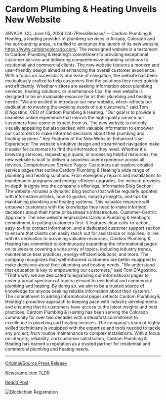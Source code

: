 # Cardom Plumbing & Heating Unveils New Website

ARVADA, CO, June 05, 2024 /24-7PressRelease/ -- Cardom Plumbing & Heating, a leading provider of plumbing services in Arvada, Colorado and the surrounding areas, is thrilled to announce the launch of its new website, https://www.cardomcolorado.com/. The redesigned website is a testament to Cardom Plumbing & Heating's commitment to providing exceptional customer service and delivering comprehensive plumbing solutions to residential and commercial clients.  The new website features a modern and user-friendly design aimed at enhancing the overall customer experience. With a focus on accessibility and ease of navigation, the website has been meticulously crafted to help customers find the solutions they need quickly and efficiently. Whether visitors are seeking information about plumbing services, heating solutions, or maintenance tips, the new website is designed to be an invaluable resource for all their plumbing and heating needs.  "We are excited to introduce our new website, which reflects our dedication to meeting the evolving needs of our customers," said Tom D'Agostino, CEO of Cardom Plumbing & Heating. "Our goal is to provide a seamless online experience that mirrors the high-quality service our customers have come to expect from us. The new website is not only visually appealing but also packed with valuable information to empower our customers to make informed decisions about their plumbing and heating systems."  Key Features of the New Website:  Enhanced User Experience: The website's intuitive design and streamlined navigation make it easier for customers to find the information they need. Whether it's browsing services, requesting a quote, or accessing helpful resources, the new website is built to deliver a seamless user experience across all devices.  Comprehensive Service Pages: Customers can explore detailed service pages that outline Cardom Plumbing & Heating's wide range of plumbing and heating solutions. From emergency repairs and installations to maintenance programs and energy-efficient upgrades, the website provides in-depth insights into the company's offerings.  Informative Blog Section: The website includes a dynamic blog section that will be regularly updated with informative articles, how-to guides, industry insights, and tips for maintaining plumbing and heating systems. This valuable resource will empower customers with the knowledge they need to make informed decisions about their home or business's infrastructure.  Customer-Centric Approach: The new website emphasizes Cardom Plumbing & Heating's commitment to putting customers first. It features clear calls-to-action, easy-to-find contact information, and a dedicated customer support section to ensure that clients can easily reach out for assistance or inquiries.  In line with its dedication to providing valuable resources, Cardom Plumbing & Heating has committed to continuously expanding the informational pages on its website covering a wide array of topics, including industry trends, maintenance best practices, energy-efficient solutions, and more. The company recognizes that well-informed customers are better equipped to make decisions about their plumbing and heating needs.  "We understand that education is key to empowering our customers," said Tom D'Agostino. "That's why we are dedicated to expanding our informational pages to cover a broad spectrum of topics relevant to residential and commercial plumbing and heating. By doing so, we aim to be a trusted source of knowledge for anyone seeking reliable information about their systems."  The commitment to adding informational pages reflects Cardom Plumbing & Heating's proactive approach to keeping pace with industry developments and ensuring that its customers have access to the latest insights and best practices.  Cardom Plumbing & Heating has been serving the Colorado community for over two decades with a steadfast commitment to excellence in plumbing and heating services. The company's team of highly skilled technicians is equipped with the expertise and tools needed to tackle any project, from routine maintenance to complex installations. With a focus on integrity, reliability, and customer satisfaction, Cardom Plumbing & Heating has earned a reputation as a trusted partner for residential and commercial plumbing and heating needs. 

---

[Original/Source Press Release](https://www.24-7pressrelease.com/press-release/511403/cardom-plumbing-heating-unveils-new-website)
                    

[Newsramp.com TLDR](https://newsramp.com/curated-news/cardom-plumbing-heating-launches-new-website-to-enhance-customer-experience/cec9b310dcea60ff687a42c101c29738) 

 



[Reddit Post](https://www.reddit.com/r/Business_NewsRamp/comments/1d8jvpr/cardom_plumbing_heating_launches_new_website_to/) 



![Blockchain Registration](https://cdn.newsramp.app/24-7PressRelease/qrcode/246/5/ovalCZNM.webp)